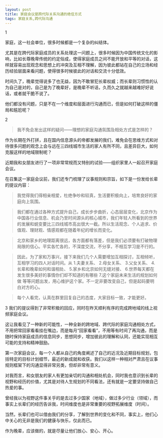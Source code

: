 ```yaml
---
layout: post
title: 家庭会议是跨代际关系沟通的绝佳方式
tags: 家庭关系,跨代际沟通
---
```


1
                
家庭，这一社会单位，很多时候都是一个复杂的纠结体。

尤其是在跨代际家庭成员的关系处理这一问题上，很多时候因为中国传统文化的影响，比如长尊晚卑传统的约定俗成，使得家庭成员之间不能开放和平等的对话，这样就容易出现观念和思想上的冲突及互相不理解，因为彼此都站在自己的立场和经历经验层面来看问题，使得很多时候彼此的对话和交流十分低效。

时间久了，晚辈觉得说多了也无益，因为不敢冒犯长辈权威；而长辈则习惯性的认为自己是对的，自己是为了晚辈好，是晚辈不听话，久而久之就越来越难好好说话，或者就干脆不说了。

他们都没有问题，只是不在一个维度和层面进行沟通而已，但是如何打破这样的僵局和尴尬呢？


2

>我不免会发出这样的疑问——理想的家庭沟通氛围及相处方式是怎样的？

作为长期在外打拼，且在国内信息源头的帝都发展的我们，难免会在思维方式和对待很多问题的观念上会与远在三四线城市生活的家人有所不同，且差异巨大，如何克服这样的地域限制呢？

近期我和女朋友进行了一项非常常规而又特别的试验——组织家里人一起召开家庭会议。

在召集这一家庭会议前，我们还专门梳理了议事规则和宗旨，如下是一份发给长辈的提议内容：
>我觉得我们得相亲相爱，杜绝争吵和较真，生活要积极向上，培育良好的家庭向上氛围。

>我们都在通过各种方式提升自己，成长步步曲折，心态层层变化，北京作为中国各行业信息、机会乃至时间源头的核心城市，我们年轻人所看到的世界的发展和蜕变要比三四线城市高出很大一截。所以生活观念、个人追求、价值观、理财观、情感观都在随着年纪的增长而变化。

>北京和家乡的地理距离很远，各方面都有落差，但是我们必须要有打破物理局限的信心。平实各忙各的，不深度交流，不分享，不相互学习是不行的。

>因此，为了家和万事兴，接下来我们几个人需要增加互相探讨，互相倾听，互相学习的四人对话时间。从
1.夫妻关系、
2.母女关系、
3.父女关系、
4.长辈和晚辈如何和谐相处、
5.家乡和北京如何无缝对接、
6.世界每天都在发生很多美好的事情你们却不知道的有哪些
7.这个家庭未来生活的规划如何做
等等问题出发，用心维护这个家。不一定非要改变自己，但是起码要明白对方的心。

>每个人看完，认真在群里回复自己的态度，大家目标一致，才能更好。

3
我们的提议得到了非常积极的回应，同时在昨天顺利有序的完成跨地域的线上视频家庭会议。

这让我看见了一种新的可能性，一种全新的跨地域、跨代际的家庭沟通相处方式，不用把常回家看看挂在嘴边，而是每月“回家看看”，不用等有时间了再沟通，而是随时保持家庭成员的信息同步，思想同步，增加彼此的理解和认同，还能实现相互可能的支持和精神鼓励。

第一次家庭会议，每一个人都从自己的角度阐述了自己的近况及近期目标规划，包括特定的目标计划细节，最近的新成就和收获。我们以这样一种相对严肃且在议事规则框架下的沟通显得非常另类，但却非常有意义。

对我而言，和女朋友的家人有更加亲切的沟通和相处机会，同时我也意识到长辈的视野和经历的价值，尤其是对待人生规划的不同看法，还有就是一定要坚持做自己热爱的事。

曾经我以为视野这件事关乎的是去过多少国家（地域），做过多少行业（领域），而事实上长辈们的经历告诉我，时间维度也是非常重要的视野拓展维度（时间）。

当然，长辈们也可以借由我们的分享，了解到世界的变化和不同，事实上，他们心中关心的无非是我们的健康与快乐，仅此而已。

作为晚辈，应该做的，就是尽量让他们放心、安心、开心。








